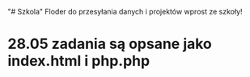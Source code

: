"# Szkola" 
Floder do przesyłania danych i projektów wprost ze szkoły!
# 28.05 zadania są opsane jako index.html i php.php
